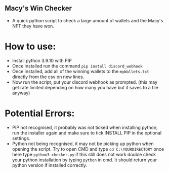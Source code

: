 ## Macy's Win Checker
- A quick python script to check a large amount of wallets and the Macy's NFT they have won.

# How to use:
- Install python 3.9.10 with PIP
- Once installed run the command ```pip install discord_webhook```
- Once installed, add all of the winning wallets to the ```myWallets.txt``` directly from the csv on new lines.
- Now run the script, put your discord webhook as prompted. (this may get rate limited depending on how many you have but it saves to a file anyway)

# Potential Errors:
- PIP not recognised, it probably was not ticked when installing python, run the installer again and make sure to tick INSTALL PIP in the optional settings.
- Python not being recognised, it may not be picking up python when opening the script. Try to open CMD and type ```cd C:\YOURDIRECTORY``` once here type ```python3 checker.py``` if this still does not work double check your python installation by typing ```python``` in cmd. It should return your python version if installed correctly.
